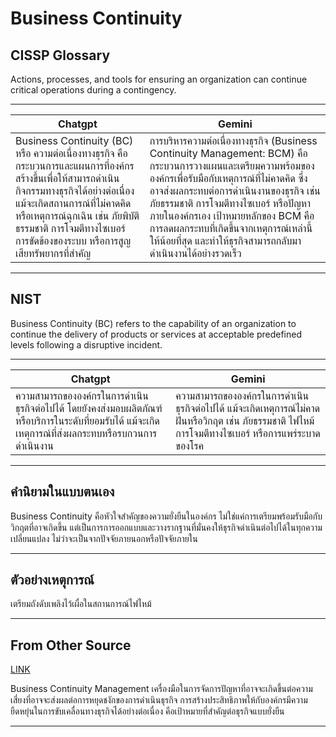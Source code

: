 # Business Continuity

## CISSP Glossary
Actions, processes, and tools for ensuring an organization can continue critical operations during a contingency.

---

| Chatgpt | Gemini |
|----------|----------|
| Business Continuity (BC) หรือ ความต่อเนื่องทางธุรกิจ คือกระบวนการและแผนการที่องค์กรสร้างขึ้นเพื่อให้สามารถดำเนินกิจกรรมทางธุรกิจได้อย่างต่อเนื่อง แม้จะเกิดสถานการณ์ที่ไม่คาดคิดหรือเหตุการณ์ฉุกเฉิน เช่น ภัยพิบัติธรรมชาติ การโจมตีทางไซเบอร์ การขัดข้องของระบบ หรือการสูญเสียทรัพยากรที่สำคัญ | การบริหารความต่อเนื่องทางธุรกิจ (Business Continuity Management: BCM) คือ กระบวนการวางแผนและเตรียมความพร้อมขององค์กรเพื่อรับมือกับเหตุการณ์ที่ไม่คาดคิด ซึ่งอาจส่งผลกระทบต่อการดำเนินงานของธุรกิจ เช่น ภัยธรรมชาติ การโจมตีทางไซเบอร์ หรือปัญหาภายในองค์กรเอง เป้าหมายหลักของ BCM คือ การลดผลกระทบที่เกิดขึ้นจากเหตุการณ์เหล่านี้ให้น้อยที่สุด และทำให้ธุรกิจสามารถกลับมาดำเนินงานได้อย่างรวดเร็ว |

---

## NIST
Business Continuity (BC) refers to the capability of an organization to continue the delivery of products or services at acceptable predefined levels following a disruptive incident.

---

| Chatgpt | Gemini |
|----------|----------|
| ความสามารถขององค์กรในการดำเนินธุรกิจต่อไปได้ โดยยังคงส่งมอบผลิตภัณฑ์หรือบริการในระดับที่ยอมรับได้ แม้จะเกิดเหตุการณ์ที่ส่งผลกระทบหรือรบกวนการดำเนินงาน | ความสามารถขององค์กรในการดำเนินธุรกิจต่อไปได้ แม้จะเกิดเหตุการณ์ไม่คาดฝันหรือวิกฤต เช่น ภัยธรรมชาติ ไฟไหม้ การโจมตีทางไซเบอร์ หรือการแพร่ระบาดของโรค |

---

## คำนิยามในแบบตนเอง
Business Continuity คือหัวใจสำคัญของความยั่งยืนในองค์กร ไม่ใช่แค่การเตรียมพร้อมรับมือกับวิกฤตที่อาจเกิดขึ้น แต่เป็นการการออกแบบและวางรากฐานที่มั่นคงให้ธุรกิจดำเนินต่อไปได้ในทุกความเปลี่ยนแปลง ไม่ว่าจะเป็นจากปัจจัยภายนอกหรือปัจจัยภายใน

---

## ตัวอย่างเหตุการณ์
เตรียมถังดับเพลิงไว้เผื่อในสถานการณ์ไฟไหม้

---

## From Other Source
[LINK](https://www.techtalkthai.com/business-continuity-and-disaster-recovery-by-netapp/)

Business Continuity Management เครื่องมือในการจัดการปัญหาที่อาจจะเกิดขึ้นต่อความเสี่ยงที่อาจจะส่งผลต่อการหยุดชงักของการดำเนินธุรกิจ การสร้างประสิทธิภาพให้กับองค์กรมีความยืดหยุ่นในการขับเคลื่อนทางธุรกิจได้อย่างต่อเนื่อง คือเป้าหมายที่สำคัญต่อธุรกิจแบบยั่งยืน

---

